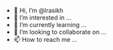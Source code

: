 - 👋 Hi, I’m @lrasikh
- 👀 I’m interested in ...
- 🌱 I’m currently learning ...
- 💞️ I’m looking to collaborate on ...
- 📫 How to reach me ...

<!---
lrasikh/lrasikh is a ✨ special ✨ repository because its `README.md` (this file) appears on your GitHub profile.
You can click the Preview link to take a look at your changes.
--->
